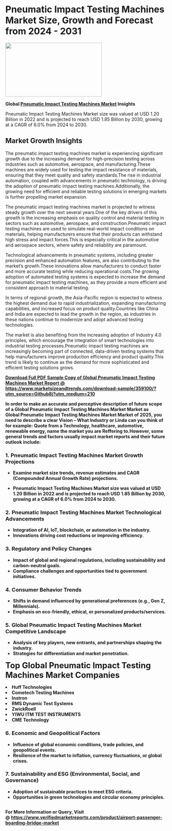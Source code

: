 <H1>Pneumatic Impact Testing Machines Market Size, Growth and Forecast from 2024 - 2031</H1><img class="aligncenter size-medium wp-image-584254" src="https://thirdeyenews.in/wp-content/uploads/2024/09/Global-Market-Research-300x168.jpeg" alt="" width="300" height="168" /><p><strong>Global&nbsp;<a href="https://www.marketsizeandtrends.com/download-sample/359100/?utm_source=Github8j?utm_medium=210">Pneumatic Impact Testing Machines Market</a> Insights</strong></p><p>Pneumatic Impact Testing Machines Market size was valued at USD 1.20 Billion in 2022 and is projected to reach USD 1.85 Billion by 2030, growing at a CAGR of 6.0% from 2024 to 2030.</p><p><h2>Market Growth Insights</h2> <p>The pneumatic impact testing machines market is experiencing significant growth due to the increasing demand for high-precision testing across industries such as automotive, aerospace, and manufacturing.These machines are widely used for testing the impact resistance of materials, ensuring that they meet quality and safety standards.The rise in industrial automation, coupled with advancements in pneumatic technology, is driving the adoption of pneumatic impact testing machines.Additionally, the growing need for efficient and reliable testing solutions in emerging markets is further propelling market expansion.</p> <p><strong><a href="#"></a></strong></p> <p>The pneumatic impact testing machines market is projected to witness steady growth over the next several years.One of the key drivers of this growth is the increasing emphasis on quality control and material testing in sectors such as automotive, aerospace, and construction.Pneumatic impact testing machines are used to simulate real-world impact conditions on materials, helping manufacturers ensure that their products can withstand high stress and impact forces.This is especially critical in the automotive and aerospace sectors, where safety and reliability are paramount.</p> <p>Technological advancements in pneumatic systems, including greater precision and enhanced automation features, are also contributing to the market’s growth.These innovations allow manufacturers to conduct faster and more accurate testing while reducing operational costs.The growing adoption of automated testing systems is expected to increase the demand for pneumatic impact testing machines, as they provide a more efficient and consistent approach to material testing.</p> <p>In terms of regional growth, the Asia-Pacific region is expected to witness the highest demand due to rapid industrialization, expanding manufacturing capabilities, and increased focus on product quality.Countries like China and India are expected to lead the growth in the region, as industries in these nations continue to modernize and adopt advanced testing technologies.</p> <p>The market is also benefiting from the increasing adoption of Industry 4.0 principles, which encourage the integration of smart technologies into industrial testing processes.Pneumatic impact testing machines are increasingly becoming part of connected, data-driven testing systems that help manufacturers improve production efficiency and product quality.This trend is likely to continue as the demand for more sophisticated and efficient testing solutions grows.</p> <p><strong><a href="#"></p><p><span class=""><strong>Download Full PDF Sample Copy of Global Pneumatic Impact Testing Machines Market Report</strong> @ <a href="https://www.marketsizeandtrends.com/download-sample/359100/?utm_source=Github8j?utm_medium=210" target="_blank">https://www.marketsizeandtrends.com/download-sample/359100/?utm_source=Github8j?utm_medium=210</a></span></p><p>In order to make an accurate and perceptive description of future scope of a Global&nbsp;Pneumatic Impact Testing Machines Market Market as Global&nbsp;Pneumatic Impact Testing Machines Market Market of 2025, you need to describe a clear Vision &ndash; What Industry or Linda can you think of for example: Quote from a Technology, healthcare, automotive, renewable energy, name the market you are Reffering to.However, some general trends and factors usually impact market reports and their future outlook include:</p><h3>1.&nbsp;<strong>Pneumatic Impact Testing Machines Market Growth Projections</strong></h3><ul><li>Examine market size trends, revenue estimates and CAGR (Compounded Annual Growth Rate) projections.</li><li><p>Pneumatic Impact Testing Machines Market size was valued at USD 1.20 Billion in 2022 and is projected to reach USD 1.85 Billion by 2030, growing at a CAGR of 6.0% from 2024 to 2030.</p></li></ul><h3>2.&nbsp;<strong>Pneumatic Impact Testing Machines Market Technological Advancements</strong></h3><ul><li>Integration of AI, IoT, blockchain, or automation in the industry.</li><li>Innovations driving cost reductions or improving efficiency.</li></ul><h3>3.&nbsp;<strong>Regulatory and Policy Changes</strong></h3><ul><li>Impact of global and regional regulations, including sustainability and carbon-neutral goals.</li><li>Compliance challenges and opportunities tied to government initiatives.</li></ul><h3>4.&nbsp;<strong>Consumer Behavior Trends</strong></h3><ul><li>Shifts in demand influenced by generational preferences (e.g., Gen Z, Millennials).</li><li>Emphasis on eco-friendly, ethical, or personalized products/services.</li></ul><h3>5.&nbsp;<strong>Global Pneumatic Impact Testing Machines Market Competitive Landscape</strong></h3><ul><li>Analysis of key players, new entrants, and partnerships shaping the industry.</li><li>Strategies for differentiation and market penetration.</li></ul><p data-pm-slice="1 1 []"><span style="color: inherit; font-family: inherit; font-size: 25px;">Top Global Pneumatic Impact Testing Machines Market Companies</span></p><div class="" data-test-id=""><p><li>Huff Technologies</li><li> Cometech Testing Machines</li><li> Instron</li><li> RMS Dynamic Test Systems</li><li> ZwickRoell</li><li> YIWU ITM TEST INSTRUMENTS</li><li> CME Technology</li></p></div><h3>6.&nbsp;<strong>Economic and Geopolitical Factors</strong></h3><ul><li>Influence of global economic conditions, trade policies, and geopolitical events.</li><li>Resilience of the market to inflation, currency fluctuations, or global crises.</li></ul><h3>7.&nbsp;<strong>Sustainability and ESG (Environmental, Social, and Governance)</strong></h3><ul><li>Adoption of sustainable practices to meet ESG criteria.</li><li>Opportunities in green technologies and circular economy principles.</li></ul><h2><strong style="font-size: 14px;">For More Information or Query, Visit @&nbsp;</strong><a style="background-color: #ffffff; font-size: 14px;" href="https://www.marketsizeandtrends.com/report/pneumatic-impact-testing-machines-market/" target="_blank">https://www.verifiedmarketreports.com/product/airport-passenger-boarding-bridge-market</a></h2>